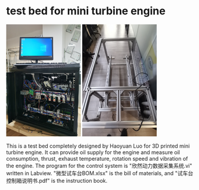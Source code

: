# test bed for mini turbine engine
<img src="https://github.com/luohaoyuan0420-w/testbed/blob/master/controlbox.jpg"  alt="demo1" height="300px" width="200"></img>
<img src="https://github.com/luohaoyuan0420-w/testbed/blob/master/testbed.jpg"  alt="demo1" height="300px" width="200"></img>

This is a test bed completely designed by Haoyuan Luo for 3D printed mini turbine engine. It can provide oil supply for the engine and measure oil consumption, thrust, exhaust temperature, rotation speed and vibration of the engine. The program for the control system is "欣然动力数据采集系统.vi" written in Labview. "微型试车台BOM.xlsx" is the bill of materials, and "试车台控制箱说明书.pdf" is the instruction book. 
